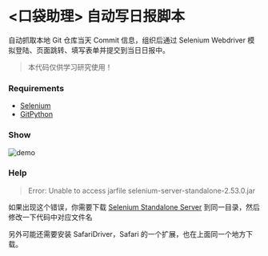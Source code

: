 # <口袋助理> 自动写日报脚本

自动抓取本地 Git 仓库当天 Commit 信息，组织后通过 Selenium Webdriver 模拟登陆、页面跳转、填写表单并提交到当日日报中。

> 本代码仅供学习研究使用！

### Requirements
- [Selenium](http://www.seleniumhq.org)
- [GitPython](https://github.com/gitpython-developers/GitPython)

### Show

![demo](https://raw.github.com/isaced/KD77AutomationWorkDaily/master/demo.png)

### Help

> Error: Unable to access jarfile selenium-server-standalone-2.53.0.jar

如果出现这个错误，你需要下载 [Selenium Standalone Server](http://www.seleniumhq.org/download/) 到同一目录，然后修改一下代码中对应文件名

另外可能还需要安装 SafariDriver，Safari 的一个扩展，也在上面同一个地方下载。
